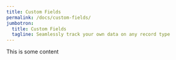 ```yaml
---
title: Custom Fields
permalink: /docs/custom-fields/
jumbotron:
  title: Custom Fields
  tagline: Seamlessly track your own data on any record type
---
```


This is some content